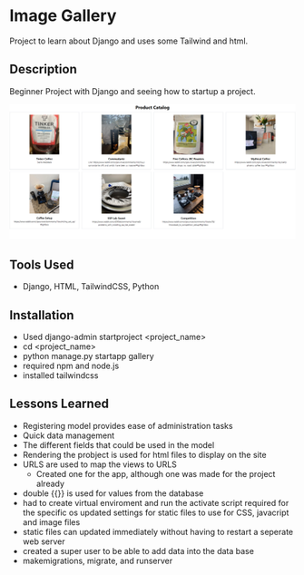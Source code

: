 # Image Gallery

Project to learn about Django and uses some Tailwind and html.

## Description

Beginner Project with Django and seeing how to startup a project.

![alt text](Img/fullSized.png)

## Tools Used

* Django, HTML, TailwindCSS, Python

## Installation

* Used django-admin startproject <project_name>
* cd <project_name>
* python manage.py startapp gallery
* required npm and node.js
* installed tailwindcss

## Lessons Learned

* Registering model provides ease of administration tasks
* Quick data management
* The different fields that could be used in the model
* Rendering the probject is used for html files to display on the site
* URLS are used to map the views to URLS
    * Created one for the app, although one was made for the project already
* double {{}} is used for values from the database
* had to create virtual enviroment and run the activate script required for the specific os
 updated settings for static files to use for CSS, javacript and image files
* static files can updated immediately without having to restart a seperate web server
* created a super user to be able to add data into the data base
* makemigrations, migrate, and runserver